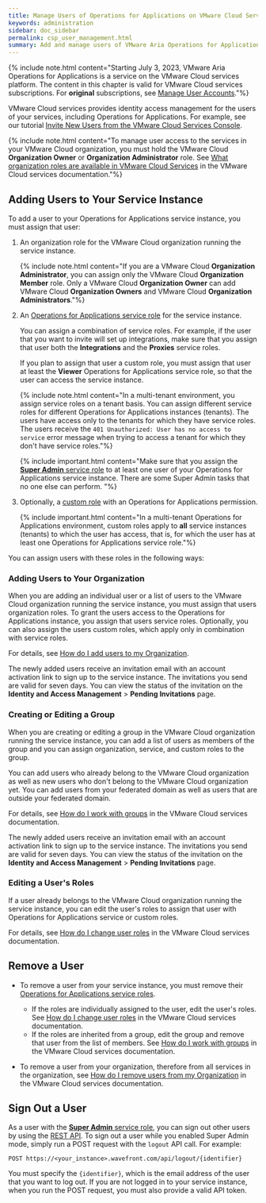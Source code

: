 ```yaml
---
title: Manage Users of Operations for Applications on VMware Cloud Services
keywords: administration
sidebar: doc_sidebar
permalink: csp_user_management.html
summary: Add and manage users of VMware Aria Operations for Applications on VMware Cloud services.
---
```


{% include note.html content="Starting July 3, 2023, VMware Aria Operations for Applications is a service on the VMware Cloud services platform. The content in this chapter is valid for VMware Cloud services subscriptions. For **original** subscriptions, see [Manage User Accounts](user-accounts.html)."%}

VMware Cloud services provides identity access management for the users of your services, including Operations for Applications. For example, see our tutorial [Invite New Users from the VMware Cloud Services Console](csp_new_users_tutorial.html).

{% include note.html content="To manage user access to the services in your VMware Cloud organization, you must hold the VMware Cloud **Organization Owner** or **Organization Administrator** role. See [What organization roles are available in VMware Cloud Services](https://docs.vmware.com/en/VMware-Cloud-services/services/Using-VMware-Cloud-Services/GUID-C11D3AAC-267C-4F16-A0E3-3EDF286EBE53.html) in the VMware Cloud services documentation."%}

## Adding Users to Your Service Instance

To add a user to your Operations for Applications service instance, you must assign that user:

1. An organization role for the VMware Cloud organization running the service instance.

    {% include note.html content="If you are a VMware Cloud **Organization Administrator**, you can assign only the VMware Cloud **Organization Member** role. Only a VMware Cloud **Organization Owner** can add VMware Cloud **Organization Owners** and VMware Cloud **Organization Administrators**."%}

1. An [Operations for Applications service role](csp_users_roles.html#operations-for-applications-service-roles-built-in) for the service instance.
  
    You can assign a combination of service roles. For example, if the user that you want to invite will set up integrations, make sure that you assign that user both the **Integrations** and the **Proxies** service roles.

    If you plan to assign that user a custom role, you must assign that user at least the **Viewer** Operations for Applications service role, so that the user can access the service instance.

    {% include note.html content="In a multi-tenant environment, you assign service roles on a tenant basis. You can assign different service roles for different Operations for Applications instances (tenants). The users have access only to the tenants for which they have service roles. The users receive the `401 Unauthorized: User has no access to service` error message when trying to access a tenant for which they don't have service roles."%}

    {% include important.html content="Make sure that you assign the [**Super Admin** service role](csp_users_roles.html#operations-for-applications-service-roles-built-in) to at least one user of your Operations for Applications service instance. There are some Super Admin tasks that no one else can perform. "%}

1. Optionally, a [custom role](csp_users_roles.html#create-edit-or-delete-a-custom-role) with an Operations for Applications permission.

    {% include important.html content="In a multi-tenant Operations for Applications environment, custom roles apply to **all** service instances (tenants) to which the user has access, that is, for which the user has at least one Operations for Applications service role."%}

You can assign users with these roles in the following ways:

### Adding Users to Your Organization

When you are adding an individual user or a list of users to the VMware Cloud organization running the service instance, you must assign that users organization roles. To grant the users access to the Operations for Applications instance, you assign that users service roles. Optionally, you can also assign the users custom roles, which apply only in combination with service roles.

For details, see [How do I add users to my Organization](https://docs.vmware.com/en/VMware-Cloud-services/services/Using-VMware-Cloud-Services/GUID-47AA313E-9DAC-447C-B6C8-DF71ED45B0D5.html).

The newly added users receive an invitation email with an account activation link to sign up to the service instance. The invitations you send are valid for seven days. You can view the status of the invitation on the **Identity and Access Management** > **Pending Invitations** page.

### Creating or Editing a Group

When you are creating or editing a group in the VMware Cloud organization running the service instance, you can add a list of users as members of the group and you can assign organization, service, and custom roles to the group.

You can add users who already belong to the VMware Cloud organization as well as new users who don't belong to the VMware Cloud organization yet. You can add users from your federated domain as well as users that are outside your federated domain.

For details, see [How do I work with groups](hhttps://docs.vmware.com/en/VMware-Cloud-services/services/Using-VMware-Cloud-Services/GUID-0BD8A07B-C3C0-4220-8CD0-18FA070D3DAD.html) in the VMware Cloud services documentation.

The newly added users receive an invitation email with an account activation link to sign up to the service instance. The invitations you send are valid for seven days. You can view the status of the invitation on the **Identity and Access Management** > **Pending Invitations** page.

### Editing a User's Roles

If a user already belongs to the VMware Cloud organization running the service instance, you can edit the user's roles to assign that user with Operations for Applications service or custom roles.

For details, see [How do I change user roles](https://docs.vmware.com/en/VMware-Cloud-services/services/Using-VMware-Cloud-Services/GUID-A70DBFDC-86FD-4C84-8753-0E55C8C98F8E.html) in the VMware Cloud services documentation.

## Remove a User

- To remove a user from your service instance, you must remove their [Operations for Applications service roles](csp_users_roles.html#operations-for-applications-service-roles-built-in).
    - If the roles are individually assigned to the user, edit the user's roles. See [How do I change user roles](https://docs.vmware.com/en/VMware-Cloud-services/services/Using-VMware-Cloud-Services/GUID-A70DBFDC-86FD-4C84-8753-0E55C8C98F8E.html) in the VMware Cloud services documentation.
    - If the roles are inherited from a group, edit the group and remove that user from the list of members. See [How do I work with groups](hhttps://docs.vmware.com/en/VMware-Cloud-services/services/Using-VMware-Cloud-Services/GUID-0BD8A07B-C3C0-4220-8CD0-18FA070D3DAD.html) in the VMware Cloud services documentation.

- To remove a user from your organization, therefore from all services in the organization, see [How do I remove users from my Organization](https://docs.vmware.com/en/VMware-Cloud-services/services/Using-VMware-Cloud-Services/GUID-628143FC-7DB0-4399-8344-43F75F748ADF.html) in the VMware Cloud services documentation.

## Sign Out a User

As a user with the [**Super Admin** service role](csp_users_roles.html#operations-for-applications-service-roles-built-in), you can sign out other users by using the [REST API](wavefront_api.html). To sign out a user while you enabled Super Admin mode, simply run a POST request with the `logout` API call. For example:

```
POST https://<your_instance>.wavefront.com/api/logout/{identifier}
```

You must specify the `{identifier}`, which is the email address of the user that you want to log out. If you are not logged in to your service instance, when you run the POST request, you must also provide a valid API token.